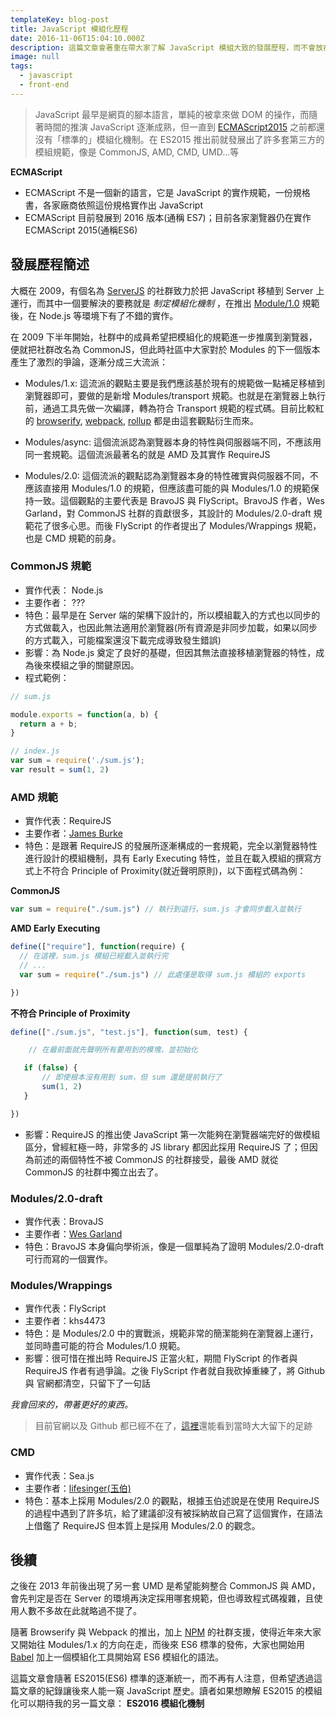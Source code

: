 ```yaml
---
templateKey: blog-post
title: JavaScript 模組化歷程
date: 2016-11-06T15:04:10.000Z
description: 這篇文章會著重在帶大家了解 JavaScript 模組大致的發展歷程，而不會放在各個模組化機制的使用方式，希望能在這前端渾沌的時代，留下一點紀錄。
image: null
tags:
  - javascript
  - front-end
---
```


> JavaScript 最早是網頁的腳本語言，單純的被拿來做 DOM 的操作，而隨著時間的推演 JavaScript 逐漸成熟，但一直到 [ECMAScript2015](http://www.ecma-international.org/ecma-262/6.0/) 之前都還沒有「標準的」模組化機制。在 ES2015 推出前就發展出了許多套第三方的模組規範，像是 CommonJS, AMD, CMD, UMD...等 


**ECMAScript**

- ECMAScript 不是一個新的語言，它是 JavaScript 的實作規範，一份規格書，各家廠商依照這份規格實作出 JavaScript 
- ECMAScript 目前發展到 2016 版本(通稱 ES7)；目前各家瀏覽器仍在實作 ECMAScript 2015(通稱ES6)

## 發展歷程簡述

大概在 2009，有個名為 [ServerJS](https://wiki.mozilla.org/ServerJS) 的社群致力於把 JavaScript 移植到 Server 上運行，而其中一個要解決的要務就是 *制定模組化機制* ，在推出 [Module/1.0](http://wiki.commonjs.org/wiki/Modules/1.0) 規範後，在 Node.js 等環境下有了不錯的實作。

在 2009 下半年開始，社群中的成員希望把模組化的規範進一步推廣到瀏覽器，便就把社群改名為 CommonJS，但此時社區中大家對於 Modules 的下一個版本產生了激烈的爭論，逐漸分成三大流派：

- Modules/1.x: 這流派的觀點主要是我們應該基於現有的規範做一點補足移植到瀏覽器即可，要做的是新增 Modules/transport 規範。也就是在瀏覽器上執行前，通過工具先做一次編譯，轉為符合 Transport 規範的程式碼。目前比較紅的 [browserify](http://browserify.org/), [webpack](https://webpack.github.io/), [rollup](https://github.com/rollup/rollup) 都是由這套觀點衍生而來。

- Modules/async: 這個流派認為瀏覽器本身的特性與伺服器端不同，不應該用同一套規範。這個流派最著名的就是 AMD 及其實作 RequireJS

- Modules/2.0: 這個流派的觀點認為瀏覽器本身的特性確實與伺服器不同，不應該直接用 Modules/1.0 的規範，但應該盡可能的與 Modules/1.0 的規範保持一致。這個觀點的主要代表是 BravoJS 與 FlyScript。BravoJS 作者，Wes Garland，對 CommonJS 社群的貢獻很多，其設計的 Modules/2.0-draft 規範花了很多心思。而後 FlyScript 的作者提出了 Modules/Wrappings 規範，也是 CMD 規範的前身。

### CommonJS 規範

- 實作代表： Node.js
- 主要作者： ???
- 特色：最早是在 Server 端的架構下設計的，所以模組載入的方式也以同步的方式做載入，也因此無法適用於瀏覽器(所有資源是非同步加載，如果以同步的方式載入，可能檔案還沒下載完成導致發生錯誤)
- 影響：為 Node.js 奠定了良好的基礎，但因其無法直接移植瀏覽器的特性，成為後來模組之爭的關鍵原因。
- 程式範例：

```javascript
// sum.js

module.exports = function(a, b) {
  return a + b;
}

// index.js
var sum = require('./sum.js');
var result = sum(1, 2)
```

### AMD 規範

- 實作代表：RequireJS
- 主要作者：[James Burke](https://github.com/jrburke)
- 特色：是跟著 RequireJS 的發展所逐漸構成的一套規範，完全以瀏覽器特性進行設計的模組機制，具有 Early Executing 特性，並且在載入模組的撰寫方式上不符合 Principle of Proximity(就近聲明原則)，以下面程式碼為例：

**CommonJS**

```javascript
var sum = require("./sum.js") // 執行到這行，sum.js 才會同步載入並執行
```

**AMD Early Executing**

```javascript
define(["require"], function(require) {
  // 在這裡，sum.js 模組已經載入並執行完
  // ...
  var sum = require("./sum.js") // 此處僅是取得 sum.js 模組的 exports

})
```

**不符合 Principle of Proximity**

```javascript
define(["./sum.js", "test.js"], function(sum, test) {

    // 在最前面就先聲明所有要用到的模塊，並初始化

   if (false) {
       // 即使根本沒有用到 sum，但 sum 還是提前執行了
       sum(1, 2)
   }

})
```

- 影響：RequireJS 的推出使 JavaScript 第一次能夠在瀏覽器端完好的做模組區分，曾經紅極一時，非常多的 JS library 都因此採用 RequireJS 了；但因為前述的兩個特性不被 CommonJS 的社群接受，最後 AMD 就從 CommonJS 的社群中獨立出去了。

### Modules/2.0-draft

- 實作代表：BrovaJS
- 主要作者：[Wes Garland](https://github.com/wesgarland)
- 特色：BravoJS 本身偏向學術派，像是一個單純為了證明 Modules/2.0-draft 可行而寫的一個實作。

### Modules/Wrappings

- 實作代表：FlyScript
- 主要作者：khs4473
- 特色：是 Modules/2.0 中的實戰派，規範非常的簡潔能夠在瀏覽器上運行，並同時盡可能的符合 Modules/1.0 規範。
- 影響：很可惜在推出時 RequireJS 正當火紅，期間 FlyScript 的作者與 RequireJS 作者有過爭論。之後 FlyScript 作者就自我砍掉重練了，將 Github 與 官網都清空，只留下了一句話

*我會回來的，帶著更好的東西。*


> 目前官網以及 Github 都已經不在了，[這裡](https://groups.google.com/forum/#!topic/commonjs/DbIWVGh0FiI)還能看到當時大大留下的足跡

### CMD

- 實作代表：Sea.js
- 主要作者：[lifesinger(玉伯)](https://github.com/lifesinger)
- 特色：基本上採用 Modules/2.0 的觀點，根據玉伯述說是在使用 RequireJS 的過程中遇到了許多坑，給了建議卻沒有被採納故自己寫了這個實作，在語法上借鑑了 RequireJS 但本質上是採用 Modules/2.0 的觀念。

## 後續

之後在 2013 年前後出現了另一套 UMD 是希望能夠整合 CommonJS 與  AMD，會先判定是否在 Server 的環境再決定採用哪套規範，但也導致程式碼複雜，且使用人數不多故在此就略過不提了。

隨著 Browserify 與 Webpack 的推出，加上 [NPM](https://www.npmjs.com/) 的社群支援，使得近年來大家又開始往 Modules/1.x 的方向在走，而後來 ES6 標準的發佈，大家也開始用 [Babel](https://babeljs.io/) 加上一個模組化工具開始寫 ES6 模組化的語法。

這篇文章會隨著 ES2015(ES6) 標準的逐漸統一，而不再有人注意，但希望透過這篇文章的紀錄讓後來人能一窺 JavaScript 歷史。讀者如果想瞭解 ES2015 的模組化可以期待我的另一篇文章： **ES2016 模組化機制**